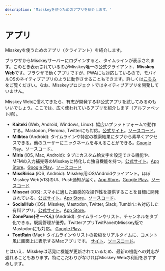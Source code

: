 ```yaml
---
description: 'Misskeyを使うためのアプリを紹介します。'
---
```


# アプリ
Misskeyを使うためのアプリ（クライアント）を紹介します。

ブラウザからMisskeyサーバーにログインすると、タイムラインが表示されます。このとき表示されているのがMisskey唯一の公式クライアント、**Misskey Web**です。ブラウザで動くアプリですが、PWAにも対応しているので、モバイルOSのネイティブアプリのように動作させることもできます。詳しくは[こちら](/docs/for-users/resources/stepped-guides/how-to-use-pwa/)をご覧ください。なお、Misskeyプロジェクトではネイティブアプリを開発していません。

Misskey Webに慣れてきたら、有志が開発する非公式アプリを試してみるのもいいでしょう。ここでは、広く使われているアプリを紹介します（アルファベット順）。

- **Kaiteki** (Web, Android, Windows, Linux): 幅広いプラットフォームで動作する。Mastodon, Pleroma, Twitterにも対応。[公式サイト](https://kaiteki.app)。[ソースコード](https://github.com/Kaiteki-Fedi/Kaiteki)。
- **Milktea** (Android): タイムラインや特定の検索結果にタブから素早くアクセスできる。他のユーザーにニックネームを与えることができる。[Google Play](https://play.google.com/store/apps/details?id=jp.panta.misskeyandroidclient)。[ソースコード](https://github.com/pantasystem/Milktea)。
- **Miria** (iOS, Mac, Android): タブにカスタム絵文字を設定できる機能や、MFMの入力補完等のMisskeyに特化した独自機能を持つ。[公式サイト](https://shiosyakeyakini.info/miria_web/index.html)。[App Store](https://apps.apple.com/jp/app/miria/id6449201469)。[Google Play](https://play.google.com/store/apps/details?id=info.shiosyakeyakini.miria)。[ソースコード](https://github.com/shiosyakeyakini-info/miria)
- **MissRirica** (iOS, Android): Misskey用iOS/Androidクライアント。ほぼMisskey Web(v13)のUI、Push通知が届く。[App Store](https://apps.apple.com/app/missririca/id1659214999)。[Google Play](https://play.google.com/store/apps/details?id=space.riinswork.missririca)。[ソースコード](https://github.com/fruitriin/missRirica-client)
- **Misscat** (iOS): スマホに適した直感的な操作性を提供することを目標に開発されている。[公式サイト](https://yuiga.dev/misscat/)。[App Store](https://apps.apple.com/app/id1505059993)。[ソースコード](https://github.com/YuigaWada/MissCat)。
- **SocialHub** (iOS): Misskey, Mastodon, Twitter, Slack, Tumblrにも対応した有料アプリ。[公式サイト](https://uakihir0.github.io/socialhub/)。[App Store](https://apps.apple.com/us/app/socialhub-socialmedia-client/id1474451582)。
- **ZonePane(ぞーぺん)** (Android): タイムラインやリスト、チャンネルをタブ化できる。既読管理が優秀。TwitterアプリTwitPaneのMisskey版でMastodonにも対応。 [Google Play](https://play.google.com/store/apps/details?id=com.zonepane)。
- **TootRain** (Mac): タイムラインやリストの投稿をリアルタイムに、コメント風に画面上に表示するMacアプリです。 [サイト](https://b123400.net/tootrain/ja)、[ソースコード](https://github.com/b123400/TootRain)。

とはいえ、Misskeyは活発に機能が更新されているため、最新の機能への対応が遅れることもあります。特にこだわりがなければMisskey Webの利用をおすすめします。
